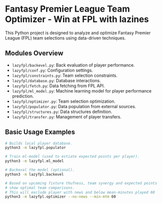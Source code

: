 
# Fantasy Premier League Team Optimizer - Win at FPL with lazines
This Python project is designed to analyze and optimize Fantasy Premier League (FPL) team selections using data-driven techniques.

## Modules Overview

- `lazyfpl/backevel.py`: Back evaluation of player performance.
- `lazyfpl/conf.py`: Configuration settings.
- `lazyfpl/constraints.py`: Team selection constraints.
- `lazyfpl/database.py`: Database interactions.
- `lazyfpl/fetch.py`: Data fetching from FPL API.
- `lazyfpl/ml_model.py`: Machine learning model for player performance prediction.
- `lazyfpl/optimizer.py`: Team selection optimization.
- `lazyfpl/populator.py`: Data population from external sources.
- `lazyfpl/structures.py`: Data structures definition.
- `lazyfpl/transfer.py`: Management of player transfers.

## Basic Usage Examples

```bash
# Builds local player database.
python3 -m lazyfpl.populator

# Train ml-model (used to estiate expected points per player).
python3 -m lazyfpl.ml_model

# Backeval the model (optional).
python3 -m lazyfpl.backevel

# Based on upcoming fixture thufness, team synergy and expected points (from ML-model)
# show optimal team comparisons.
# This will exclude player with news and below mean-minutes played 60
python3 -m lazyfpl.optimizer --no-news --min-mtm 60
```
